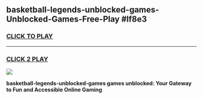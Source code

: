 
## basketball-legends-unblocked-games-Unblocked-Games-Free-Play #lf8e3
<h3>
<a href="https://us.freeplayer.one?title=basketball-legends-unblocked-games&ref=9M">CLICK TO PLAY</a></h3>
<hr>

<h3>
<a href="https://us.freeplayer.one?title=basketball-legends-unblocked-games&ref=9M">CLICK 2 PLAY</a>
  
</h3>

<a href="https://us.freeplayer.one?title=basketball-legends-unblocked-games&ref=9M"><img src="https://clearcache.store/games.png"></a>


**basketball-legends-unblocked-games games unblocked: Your Gateway to Fun and Accessible Online Gaming**
